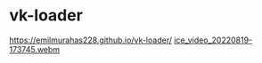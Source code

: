 # vk-loader

https://emilmurahas228.github.io/vk-loader/
[ice_video_20220819-173745.webm](https://user-images.githubusercontent.com/60827113/185643294-5007dd5b-c92f-4a06-9b93-535eef725760.webm)
